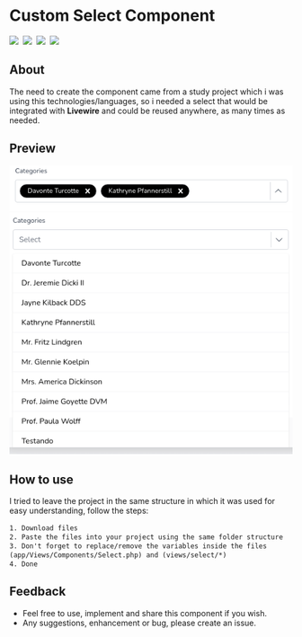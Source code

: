 # Custom Select Component

<img height="30" src="https://img.shields.io/badge/-Laravel-blue" />&nbsp;&nbsp;<img height="30" src="https://img.shields.io/badge/-Blade-blue" />&nbsp;&nbsp;<img height="30" src="https://img.shields.io/badge/-AlpineJS-blue" />&nbsp;&nbsp;<img height="30" src="https://img.shields.io/badge/-TailwindCSS-blue" />
<br/>

## About
The need to create the component came from a study project which i was using this technologies/languages, so i needed a select that would be integrated with **Livewire** and could be reused anywhere, as many times as needed.

## Preview
<img width="580" src="./previews/closed.png" alt="Preveiw dropdown closed" />
<img width="580" src="./previews/opened.png" alt="Preview dropdown opened" />

## How to use
I tried to leave the project in the same structure in which it was used for easy understanding, follow the steps:
```
1. Download files
2. Paste the files into your project using the same folder structure
3. Don't forget to replace/remove the variables inside the files (app/Views/Components/Select.php) and (views/select/*)
4. Done
```

## Feedback
- Feel free to use, implement and share this component if you wish.
- Any suggestions, enhancement or bug, please create an issue.

